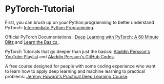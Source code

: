 # PyTorch-Tutorial

First, you can brush up on your Python programming to better understand PyTorch: [Intermediate Python Programming](https://pythonprogramming.net/introduction-intermediate-python-tutorial/).

Official PyTorch Documentations : [Deep Learning with PyTorch: A 60 Minute Blitz](https://pytorch.org/tutorials/beginner/deep_learning_60min_blitz.html) and [Learn the Basics
](https://pytorch.org/tutorials/beginner/basics/intro.html#learn-the-basics).

PyTorch Tutorials that go deeper than just the basics: [Aladdin Persson's YouTube Playlist](https://www.youtube.com/playlist?list=PLhhyoLH6IjfxeoooqP9rhU3HJIAVAJ3Vz) and [Aladdin Persson's GitHub Codes](https://github.com/aladdinpersson/Machine-Learning-Collection/tree/master/ML/Pytorch).

A free course designed for people with some coding experience who want to learn how to apply deep learning and machine learning to practical problems: [Jeremy Howard's Practical Deep Learning Course](https://course.fast.ai/).
